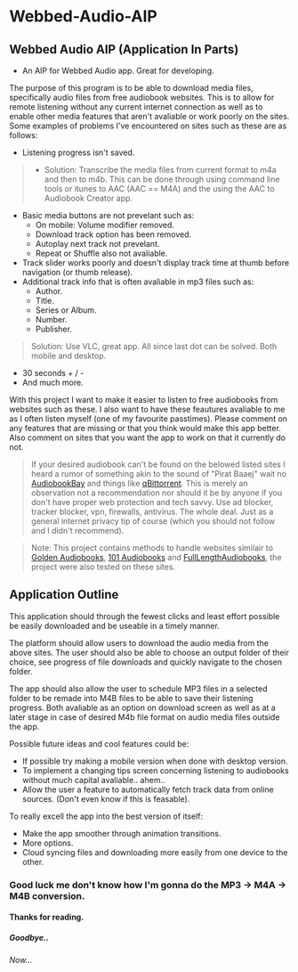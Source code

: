 # Webbed-Audio-AIP
## Webbed Audio AIP (Application In Parts)
- An AIP for Webbed Audio app. Great for developing.

The purpose of this program is to be able to download media files, specifically audio files from free audiobook websites. This is to allow for remote listening without any current internet connection as well as to enable other media features that aren't avaliable or work poorly on the sites. Some examples of problems I've encountered on sites such as these are as follows:

* Listening progress isn't saved.
> - Solution: Transcribe the media files from current format to m4a and then to m4b. This can be done through using command line tools or itunes to AAC (AAC == M4A) and the using the AAC to Audiobook Creator app.
* Basic media buttons are not prevelant such as:
    + On mobile: Volume modifier removed.
    + Download track option has been removed.
    + Autoplay next track  not prevelant.
    + Repeat or Shuffle also not avaliable.
* Track slider works poorly and doesn't display track time at thumb before navigation (or thumb release).
* Additional track info that is often avaliable in mp3 files such as:
    + Author.
    + Title.
    + Series or Album.
    + Number.
    + Publisher.
> Solution: Use VLC, great app. All since last dot can be solved. Both mobile and desktop.
* 30 seconds + / -  
* And much more.

With this project I want to make it easier to listen to free audiobooks from websites such as these. I also want to have these feautures avaliable to me as I often listen myself (one of my favourite passtimes). Please comment on any features that are missing or that you think would make this app better. Also comment on sites that you want the app to work on that it currently do not.

> If your desired audiobook can't be found on the belowed listed sites I heard a rumor of something akin to the sound of "Pirat Baaej" wait no [AudiobookBay](http://audiobookbay.fi/) and things like [qBittorrent](https://www.qbittorrent.org/). This is merely an observation not a recommendation nor should it be by anyone if you don't have proper web protection and tech savvy. Use ad blocker, tracker blocker, vpn, firewalls, antivirus. The whole deal. Just as a general internet privacy tip of course (which you should not follow and I didn't recommend).

> Note: This project contains methods to handle websites similair to [Golden Audiobooks](https://goldenaudiobooks.com/), [101 Audiobooks](https://101audiobooks.com/) and [FullLengthAudiobooks](https://fulllengthaudiobooks.com/), the project were also tested on these sites. 

## Application Outline

This application should through the fewest clicks and least effort possible be easily downloaded and be useable in a timely manner. 

The platform should allow users to download the audio media from the above sites. The user should also be able to choose an output folder of their choice, see progress of file downloads and quickly navigate to the chosen folder.

The app should also allow the user to schedule MP3 files in a selected folder to be remade into M4B files to be able to save their listening progress. Both avaliable as an option on download screen as well as at a later stage in case of desired M4b file format on audio media files outside the app. 

Possible future ideas and cool features could be:
* If possible try making a mobile version when done with desktop version.
* To implement a changing tips screen concerning listening to audiobooks without much capital avaliable.. ahem.. 
* Allow the user a feature to automatically fetch track data from online sources. (Don't even know if this is feasable).
   
To really excell the app into the best version of itself:
* Make the app smoother through animation transitions.
* More options.
* Cloud syncing files and downloading more easily from one device to the other.

### Good luck me don't know how I'm gonna do the MP3 -> M4A -> M4B conversion.
#### Thanks for reading.
##### Goodbye..
###### Now...